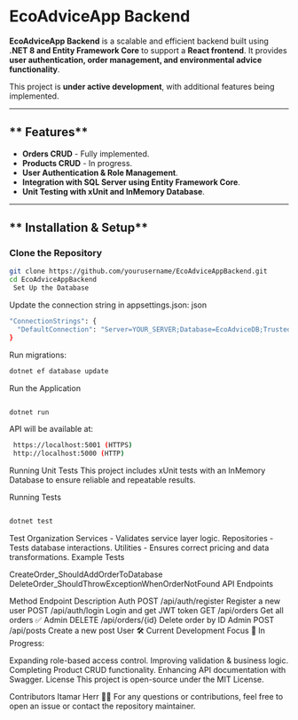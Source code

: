 ﻿# EcoAdviceApp Backend

 **EcoAdviceApp Backend** is a scalable and efficient backend built using **.NET 8 and Entity Framework Core** to support a **React frontend**. It provides **user authentication, order management, and environmental advice functionality**.

This project is **under active development**, with additional features being implemented.

---

## ** Features**
-  **Orders CRUD** - Fully implemented.
-  **Products CRUD** - In progress.
-  **User Authentication & Role Management**.
-  **Integration with SQL Server using Entity Framework Core**.
-  **Unit Testing with xUnit and InMemory Database**.

---


## ** Installation & Setup**
### **Clone the Repository**
```bash
git clone https://github.com/yourusername/EcoAdviceAppBackend.git
cd EcoAdviceAppBackend
 Set Up the Database
 ```
Update the connection string in appsettings.json:
json
```bash
"ConnectionStrings": {
  "DefaultConnection": "Server=YOUR_SERVER;Database=EcoAdviceDB;Trusted_Connection=True;"
}
```

Run migrations:
```bash
dotnet ef database update
```
 Run the Application
```bash

dotnet run
```

API will be available at:
```bash
 https://localhost:5001 (HTTPS)
 http://localhost:5000 (HTTP)
 ```
 Running Unit Tests
This project includes xUnit tests with an InMemory Database to ensure reliable and repeatable results.

Running Tests
```bash

dotnet test
```
Test Organization
Services - Validates service layer logic.
Repositories - Tests database interactions.
Utilities - Ensures correct pricing and data transformations.
Example Tests

CreateOrder_ShouldAddOrderToDatabase
DeleteOrder_ShouldThrowExceptionWhenOrderNotFound
 API Endpoints

Method	Endpoint	Description	Auth
POST	/api/auth/register	Register a new user	
POST	/api/auth/login	Login and get JWT token	
GET	/api/orders	Get all orders	✅ Admin
DELETE	/api/orders/{id}	Delete order by ID	 Admin
POST	/api/posts	Create a new post	 User
🛠 Current Development Focus
🚧 In Progress:

Expanding role-based access control.
Improving validation & business logic.
Completing Product CRUD functionality.
Enhancing API documentation with Swagger.
 License
This project is open-source under the MIT License.

Contributors
Itamar Herr 👨‍💻
For any questions or contributions, feel free to open an issue or contact the repository maintainer.


